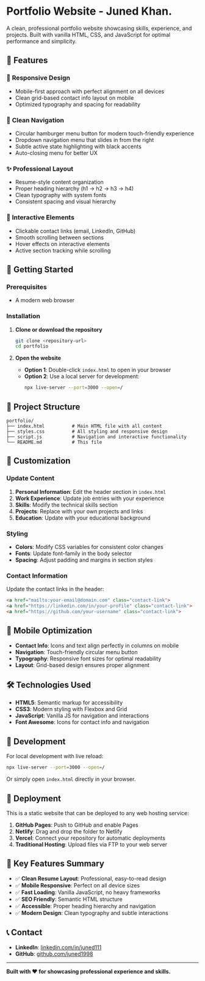 # Portfolio Website - Juned Khan.

A clean, professional portfolio website showcasing skills, experience, and projects. Built with vanilla HTML, CSS, and JavaScript for optimal performance and simplicity.

## 🌟 Features

### 📱 **Responsive Design**
- Mobile-first approach with perfect alignment on all devices
- Clean grid-based contact info layout on mobile
- Optimized typography and spacing for readability

### 🎯 **Clean Navigation**
- Circular hamburger menu button for modern touch-friendly experience
- Dropdown navigation menu that slides in from the right
- Subtle active state highlighting with black accents
- Auto-closing menu for better UX

### ✨ **Professional Layout**
- Resume-style content organization
- Proper heading hierarchy (h1 → h2 → h3 → h4)
- Clean typography with system fonts
- Consistent spacing and visual hierarchy

### 🔗 **Interactive Elements**
- Clickable contact links (email, LinkedIn, GitHub)
- Smooth scrolling between sections
- Hover effects on interactive elements
- Active section tracking while scrolling

## 🚀 Getting Started

### Prerequisites
- A modern web browser

### Installation

1. **Clone or download the repository**
   ```bash
   git clone <repository-url>
   cd portfolio
   ```

2. **Open the website**
   - **Option 1**: Double-click `index.html` to open in your browser
   - **Option 2**: Use a local server for development:
     ```bash
     npx live-server --port=3000 --open=/
     ```

## 📁 Project Structure

```
portfolio/
├── index.html          # Main HTML file with all content
├── styles.css          # All styling and responsive design
├── script.js           # Navigation and interactive functionality
└── README.md           # This file
```

## 🎨 Customization

### **Update Content**
1. **Personal Information**: Edit the header section in `index.html`
2. **Work Experience**: Update job entries with your experience
3. **Skills**: Modify the technical skills section
4. **Projects**: Replace with your own projects and links
5. **Education**: Update with your educational background

### **Styling**
- **Colors**: Modify CSS variables for consistent color changes
- **Fonts**: Update font-family in the body selector
- **Spacing**: Adjust padding and margins in section styles

### **Contact Information**
Update the contact links in the header:
```html
<a href="mailto:your-email@domain.com" class="contact-link">
<a href="https://linkedin.com/in/your-profile" class="contact-link">
<a href="https://github.com/your-username" class="contact-link">
```

## 📱 Mobile Optimization

- **Contact Info**: Icons and text align perfectly in columns on mobile
- **Navigation**: Touch-friendly circular menu button
- **Typography**: Responsive font sizes for optimal readability
- **Layout**: Grid-based design ensures proper alignment

## 🛠️ Technologies Used

- **HTML5**: Semantic markup for accessibility
- **CSS3**: Modern styling with Flexbox and Grid
- **JavaScript**: Vanilla JS for navigation and interactions
- **Font Awesome**: Icons for contact info and navigation

## 🚀 Development

For local development with live reload:
```bash
npx live-server --port=3000 --open=/
```

Or simply open `index.html` directly in your browser.

## 🚀 Deployment

This is a static website that can be deployed to any web hosting service:

1. **GitHub Pages**: Push to GitHub and enable Pages
2. **Netlify**: Drag and drop the folder to Netlify
3. **Vercel**: Connect your repository for automatic deployments
4. **Traditional Hosting**: Upload files via FTP to your web server

## 🎯 Key Features Summary

- ✅ **Clean Resume Layout**: Professional, easy-to-read design
- ✅ **Mobile Responsive**: Perfect on all device sizes  
- ✅ **Fast Loading**: Vanilla JavaScript, no heavy frameworks
- ✅ **SEO Friendly**: Semantic HTML structure
- ✅ **Accessible**: Proper heading hierarchy and navigation
- ✅ **Modern Design**: Clean typography and subtle interactions

## 📞 Contact

- **LinkedIn**: [linkedin.com/in/juned111](https://linkedin.com/in/juned111)
- **GitHub**: [github.com/juned1998](https://github.com/juned1998)

---

**Built with ❤️ for showcasing professional experience and skills.** 
